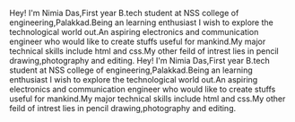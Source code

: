 Hey! I'm Nimia Das,First year B.tech student at NSS college of engineering,Palakkad.Being an learning enthusiast I wish to explore the technological world out.An aspiring electronics and communication engineer who would like to create stuffs useful for mankind.My major technical skills include html and css.My other feild of intrest lies in pencil drawing,photography and editing.
Hey! I'm Nimia Das,First year B.tech student at NSS college of engineering,Palakkad.Being an learning enthusiast I wish to explore the technological world out.An aspiring electronics and communication engineer who would like to create stuffs useful for mankind.My major technical skills include html and css.My other feild of intrest lies in pencil drawing,photography and editing.
